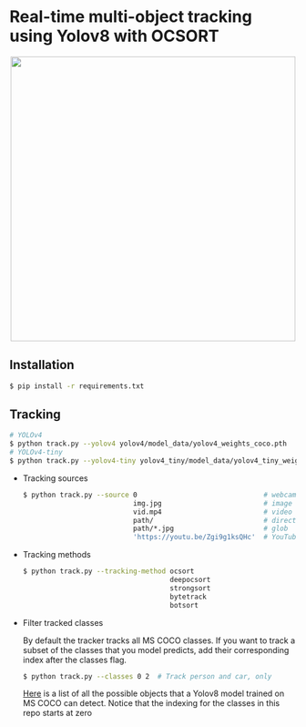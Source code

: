 # Real-time multi-object tracking using Yolov8 with OCSORT

<div align="center">
  <p>
  <img src="video/cars1_result.gif" width="500"/>
  </p>
</div>


## Installation

```bash
$ pip install -r requirements.txt
```

## Tracking

```bash
# YOLOv4
$ python track.py --yolov4 yolov4/model_data/yolov4_weights_coco.pth
# YOLOv4-tiny
$ python track.py --yolov4-tiny yolov4_tiny/model_data/yolov4_tiny_weights_coco.pth
```
  
- Tracking sources

  ```bash
  $ python track.py --source 0                               # webcam
                             img.jpg                         # image
                             vid.mp4                         # video
                             path/                           # directory
                             path/*.jpg                      # glob
                             'https://youtu.be/Zgi9g1ksQHc'  # YouTube
  ```

- Tracking methods

  ```bash
  $ python track.py --tracking-method ocsort
                                      deepocsort
                                      strongsort
                                      bytetrack
                                      botsort
  ```

- Filter tracked classes

  By default the tracker tracks all MS COCO classes.
  If you want to track a subset of the classes that you model predicts, add their corresponding index after the classes flag.

  ```bash
  $ python track.py --classes 0 2  # Track person and car, only
  ```

  [Here](https://tech.amikelive.com/node-718/what-object-categories-labels-are-in-coco-dataset/) is a list of all the possible objects that a Yolov8 model trained on MS COCO can detect. Notice that the indexing for the classes in this repo starts at zero